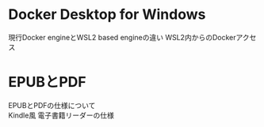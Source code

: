 # Docker Desktop for Windows
現行Docker engineとWSL2 based engineの違い
WSL2内からのDockerアクセス

# EPUBとPDF
EPUBとPDFの仕様について  
Kindle風 電子書籍リーダーの仕様  
